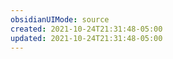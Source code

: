 ```yaml
---
obsidianUIMode: source
created: 2021-10-24T21:31:48-05:00
updated: 2021-10-24T21:31:48-05:00
---
```


